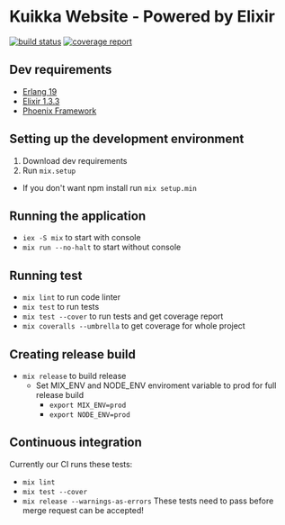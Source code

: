 # Kuikka Website - Powered by Elixir
[![build status](https://gitlab.com/osasto-kuikka/kuikka-website/badges/master/build.svg)](https://gitlab.com/osasto-kuikka/kuikka-website/commits/master)
[![coverage report](https://gitlab.com/osasto-kuikka/kuikka-website/badges/master/coverage.svg)](https://gitlab.com/osasto-kuikka/kuikka-website/commits/master)

## Dev requirements
- [Erlang 19](https://www.erlang.org/downloads)
- [Elixir 1.3.3](http://elixir-lang.org/install.html)
- [Phoenix Framework](http://www.phoenixframework.org/docs/installation)

## Setting up the development environment
1. Download dev requirements
2. Run `mix.setup`
  - If you don't want npm install run `mix setup.min`

## Running the application
- `iex -S mix` to start with console
- `mix run --no-halt` to start without console

## Running test
- `mix lint` to run code linter
- `mix test` to run tests
- `mix test --cover` to run tests and get coverage report
- `mix coveralls --umbrella` to get coverage for whole project

## Creating release build
- `mix release` to build release
  - Set MIX_ENV and NODE_ENV enviroment variable to prod for full release build
    - `export MIX_ENV=prod`
    - `export NODE_ENV=prod`

## Continuous integration
Currently our CI runs these tests:
- `mix lint`
- `mix test --cover`
- `mix release --warnings-as-errors`
These tests need to pass before merge request can be accepted!

